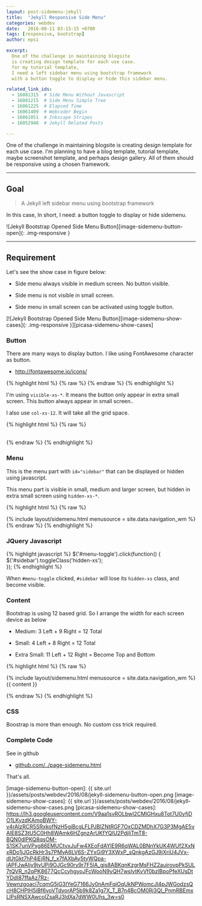 ```yaml
---
layout: post-sidemenu-jekyll
title:  "Jekyll Responsive Side Menu"
categories: webdev
date:   2016-08-11 03:15:15 +0700
tags: [responsive, bootstrap]
author: epsi

excerpt:
  One of the challenge in maintaining blogsite
  is creating design template for each use case.
  for my tutorial template,
  I need a left sidebar menu using bootstrap framework
  with a button toggle to display or hide this sidebar menu.

related_link_ids: 
  - 16081315  # Side Menu Without Javascript
  - 16081215  # Side Menu Simple Tree  
  - 16061225  # Elapsed Time
  - 16061409  # Webcoder Begin
  - 16061051  # Inkscape Stripes
  - 16052948  # Jekyll Related Posts

---
```


One of the challenge in maintaining blogsite
is creating design template for each use case.
I'm planning to have a blog template, tutorial template,
maybe screenshot template, and perhaps design gallery.
All of them should be responsive using a chosen framework.

-- -- --

## Goal

> A Jekyll left sidebar menu using bootstrap framework

In this case, In short, I need: a button toggle to display or hide sidemenu.

![Jekyll Bootstrap Opened Side Menu Button][image-sidemenu-button-open]{: .img-responsive }

-- -- --

## Requirement

Let's see the show case in figure below:

*	Side menu always visible in medium screen. No button visible.

*	Side menu is not visible in small screen.

*	Side menu in small screen can be activated using toggle button.

[![Jekyll Bootstrap Opened Side Menu Button][image-sidemenu-show-cases]{: .img-responsive }][picasa-sidemenu-show-cases]

### Button

There are many ways to display button.
I like using FontAwesome character as button.

*	<http://fontawesome.io/icons/>

{% highlight html %}
{% raw %}
<a href="#" id="menu-toggle"><i class="fa fa-navicon fa-2x"></i></a>
{% endraw %}
{% endhighlight %}

I'm using <code>visible-xs-*</code>.
It means the button only appear in extra small screen.
This button always appear in small screen..

I also use <code>col-xs-12</code>.
It will take all the grid space.

{% highlight html %}
{% raw %}
  <div class="col-xs-12 visible-xs-block">
      &nbsp;&nbsp;
      <a href="#" id="menu-toggle">
        <i class="fa fa-navicon fa-2x"></i>
      </a>
  </div>
{% endraw %}  
{% endhighlight %}

### Menu

This is the menu part with <code>id="sidebar"</code>
that can be displayed or hidden using javascript.

This menu part is visible in small, medium and larger screen,
but hidden in extra small screen using <code>hidden-xs-*</code>.

{% highlight html %}
{% raw %}
  <div class="col-xs-11 col-sm-4 col-md-3 hidden-xs" id="sidebar">
  {% include layout/sidemenu.html 
    menusource = site.data.navigation_wm
  %}
  </div>
{% endraw %}
{% endhighlight %}

### JQuery Javascript

{% highlight javascript %}
  $('#menu-toggle').click(function() {
      $('#sidebar').toggleClass('hidden-xs');  
  });
{% endhighlight %}

When <code>#menu-toggle</code> clicked,
<code>#sidebar</code> will lose its <code>hidden-xs</code> class,
and become visible.

### Content

Bootstrap is using 12 based grid.
So I arrange the width for each screen device as below

*	Medium: 3 Left + 9 Right = 12 Total

*	Small: 4 Left + 8 Right = 12 Total

*	Extra Small: 11 Left + 12 Right = Become Top and Bottom

{% highlight html %}
{% raw %}
  <!-- sidebar left col -->
  <div class="col-xs-11 col-sm-4 col-md-3 hidden-xs" id="sidebar">
  {% include layout/sidemenu.html 
    menusource = site.data.navigation_wm
  %}
  </div>
  <!-- /sidebar -->
  
  <!-- main right col -->
  <div class="col-xs-12 col-sm-8 col-md-9" id="main"> 
    {{ content }}
  </div>
  <!-- /main -->

{% endraw %}
{% endhighlight %}

### CSS

Boostrap is more than enough.
No custom css trick required.


### Complete Code

See in github

*	[github.com/../page-sidemenu.html][github-layout-sidemenu]


That's all. 

[//]: <> ( -- -- -- links below -- -- -- )

[image-sidemenu-button-open]: {{ site.url }}/assets/posts/webdev/2016/08/jekyll-sidemenu-button-open.png
[image-sidemenu-show-cases]: {{ site.url }}/assets/posts/webdev/2016/08/jekyll-sidemenu-show-cases.png
[picasa-sidemenu-show-cases]: https://lh3.googleusercontent.com/V9aa1svROLbwI2CMlGHxu8Tot7U0yfjDO1LKyzdKAmoBWY-v4rAIzRCR5SRxkofNzH5gjBcgLFLPJBlZNtRGF7OxCDZMDhX7G3P3MgAE5vAIE8SZ3tU5C0Hh8WAmk6HZgnzArUKfYQlU2PdjIiTmT8-BQN0dlPKQ8qsOM-S1SK7unVPxg86EMUCtvxJuFw4XEoFdAYlE9R6qWAL0BNnYkUK4WUf2XxNxRDo1jJGcRkHr3s7PMyA6LV6S-ZYxGi9Y3XWxP_sQnkgAzGJ9jXriU4JVx-dUtGkt7hP4jEjRN_f_x7fAXbAy5tyWQpa-iAPFJwAIjv9jyUPj9OJGc90ry9r7F5lA_gjs8ABKqnKzgrMsFHZ2auirovpPkSUL7tQVR_n2qPK8677QcCcyhgyoJFcWooN9yQH7wsIvtKvVf0bzlBpoPfeXUsDtYDdI87ffaAz7Rz-Vewnzgoaci7cqmG5jG3IYeG7166Jy0nAmFqiOqUkNPWomcJl4pJWGodzsQcH8CHPlH5iBf6voVTdyorAP5b9k8Za1g7X_T_B7n4BcOM0Rj3QI_PnmRBEmxLIPsRNSXAwcolZsaRJ3ldXa7dWW0Uhs_3w=s0


[github-layout-sidemenu]: https://github.com/epsi-rns/epsi-rns.github.io/blob/master/_layouts/page-sidemenu.html
